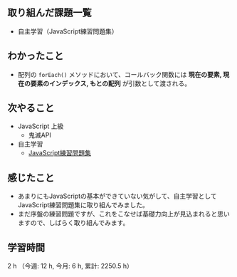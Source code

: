 ## 取り組んだ課題一覧
- 自主学習（JavaScript練習問題集）    

## わかったこと
- 配列の `forEach()` メソッドにおいて、コールバック関数には **現在の要素, 現在の要素のインデックス, もとの配列** が引数として渡される。

## 次やること
- JavaScript 上級
    - 鬼滅API
- 自主学習
    - [JavaScript練習問題集](https://gist.github.com/kenmori/1961ce0140dc3307a0e641c8dde6701d)
    
## 感じたこと
- あまりにもJavaScriptの基本ができていない気がして、自主学習としてJavaScript練習問題集に取り組んでみました。
- まだ序盤の練習問題ですが、これをこなせば基礎力向上が見込まれると思いますので、しばらく取り組んでみます。

## 学習時間
2 h （今週: 12 h, 今月: 6 h, 累計: 2250.5 h）